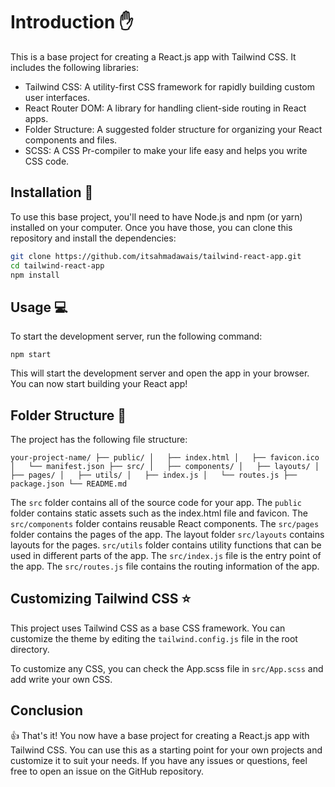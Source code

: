 #  Introduction ✋

This is a base project for creating a React.js app with Tailwind CSS. It includes the following libraries:

-   Tailwind CSS: A utility-first CSS framework for rapidly building custom user interfaces.
-   React Router DOM: A library for handling client-side routing in React apps.
-   Folder Structure: A suggested folder structure for organizing your React components and files.
-   SCSS: A CSS Pr-compiler to make your life easy and helps you write CSS code.

## Installation 🔄
To use this base project, you'll need to have Node.js and npm (or yarn) installed on your computer. Once you have those, you can clone this repository and install the dependencies:

```bash
git clone https://github.com/itsahmadawais/tailwind-react-app.git
cd tailwind-react-app
npm install
```
## Usage 💻

To start the development server, run the following command:

`npm start` 

This will start the development server and open the app in your browser. You can now start building your React app!

## Folder Structure 📂

The project has the following file structure:

`your-project-name/
├── public/
│   ├── index.html
│   ├── favicon.ico
│   └── manifest.json
├── src/
│   ├── components/
│   ├── layouts/
│   ├── pages/
│   ├── utils/
│   ├── index.js
│   └── routes.js
├── package.json
└── README.md` 

The `src` folder contains all of the source code for your app. The `public` folder contains static assets such as the index.html file and favicon.  The `src/components` folder contains reusable React components. The `src/pages` folder contains the pages of the app. The layout folder `src/layouts` contains layouts for the pages. `src/utils` folder contains utility functions that can be used in different parts of the app. The `src/index.js` file is the entry point of the app. The `src/routes.js` file contains the routing information of the app.

## Customizing Tailwind CSS ⭐

This project uses Tailwind CSS as a base CSS framework. You can customize the theme by editing the `tailwind.config.js` file in the root directory.

To customize any CSS, you can check the App.scss file in `src/App.scss` and add write your own CSS.


## Conclusion

👍 That's it! You now have a base project for creating a React.js app with Tailwind CSS. You can use this as a starting point for your own projects and customize it to suit your needs. If you have any issues or questions, feel free to open an issue on the GitHub repository.
